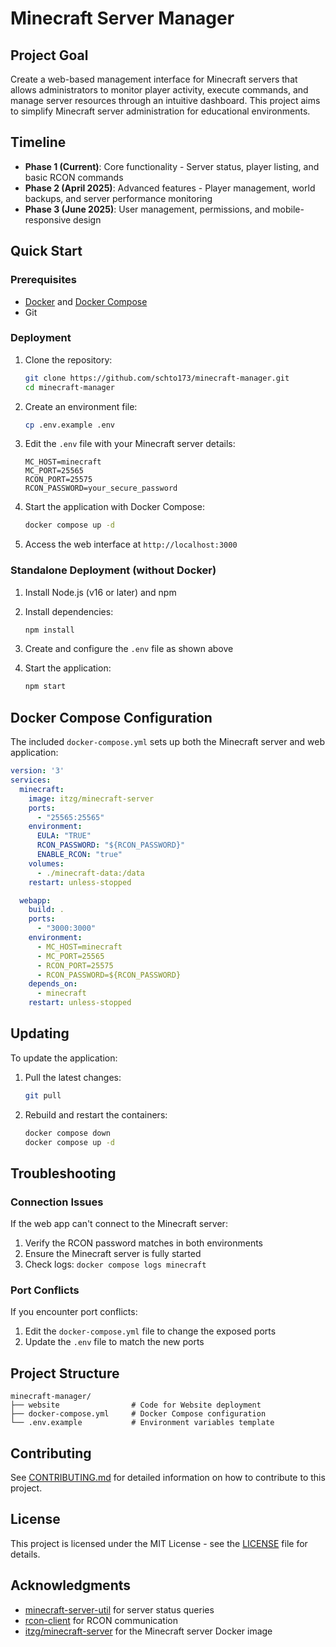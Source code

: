 # Minecraft Server Manager

## Project Goal

Create a web-based management interface for Minecraft servers that allows administrators to monitor player activity, execute commands, and manage server resources through an intuitive dashboard. This project aims to simplify Minecraft server administration for educational environments.

## Timeline

- **Phase 1 (Current)**: Core functionality - Server status, player listing, and basic RCON commands
- **Phase 2 (April 2025)**: Advanced features - Player management, world backups, and server performance monitoring
- **Phase 3 (June 2025)**: User management, permissions, and mobile-responsive design

## Quick Start

### Prerequisites

- [Docker](https://docs.docker.com/get-docker/) and [Docker Compose](https://docs.docker.com/compose/install/)
- Git

### Deployment

1. Clone the repository:
   ```bash
   git clone https://github.com/schto173/minecraft-manager.git
   cd minecraft-manager
   ```

2. Create an environment file:
   ```bash
   cp .env.example .env
   ```

3. Edit the `.env` file with your Minecraft server details:
   ```
   MC_HOST=minecraft
   MC_PORT=25565
   RCON_PORT=25575
   RCON_PASSWORD=your_secure_password
   ```

4. Start the application with Docker Compose:
   ```bash
   docker compose up -d
   ```

5. Access the web interface at `http://localhost:3000`

### Standalone Deployment (without Docker)

1. Install Node.js (v16 or later) and npm

2. Install dependencies:
   ```bash
   npm install
   ```

3. Create and configure the `.env` file as shown above

4. Start the application:
   ```bash
   npm start
   ```

## Docker Compose Configuration

The included `docker-compose.yml` sets up both the Minecraft server and web application:

```yaml
version: '3'
services:
  minecraft:
    image: itzg/minecraft-server
    ports:
      - "25565:25565"
    environment:
      EULA: "TRUE"
      RCON_PASSWORD: "${RCON_PASSWORD}"
      ENABLE_RCON: "true"
    volumes:
      - ./minecraft-data:/data
    restart: unless-stopped

  webapp:
    build: .
    ports:
      - "3000:3000"
    environment:
      - MC_HOST=minecraft
      - MC_PORT=25565
      - RCON_PORT=25575
      - RCON_PASSWORD=${RCON_PASSWORD}
    depends_on:
      - minecraft
    restart: unless-stopped
```

## Updating

To update the application:

1. Pull the latest changes:
   ```bash
   git pull
   ```

2. Rebuild and restart the containers:
   ```bash
   docker compose down
   docker compose up -d
   ```

## Troubleshooting

### Connection Issues

If the web app can't connect to the Minecraft server:

1. Verify the RCON password matches in both environments
2. Ensure the Minecraft server is fully started
3. Check logs: `docker compose logs minecraft`

### Port Conflicts

If you encounter port conflicts:

1. Edit the `docker-compose.yml` file to change the exposed ports
2. Update the `.env` file to match the new ports

## Project Structure

```
minecraft-manager/
├── website                # Code for Website deployment
├── docker-compose.yml     # Docker Compose configuration
└── .env.example           # Environment variables template
```

## Contributing

See [CONTRIBUTING.md](CONTRIBUTING.md) for detailed information on how to contribute to this project.

## License

This project is licensed under the MIT License - see the [LICENSE](LICENSE) file for details.

## Acknowledgments

- [minecraft-server-util](https://github.com/PassTheMayo/minecraft-server-util) for server status queries
- [rcon-client](https://github.com/janispritzkau/rcon-client) for RCON communication
- [itzg/minecraft-server](https://github.com/itzg/docker-minecraft-server) for the Minecraft server Docker image